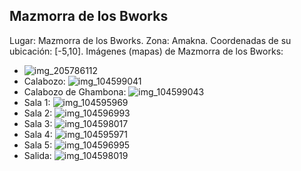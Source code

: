 ## Mazmorra de los Bworks
Lugar: Mazmorra de los Bworks.
Zona: Amakna.
Coordenadas de su ubicación: [-5,10].
Imágenes (mapas) de Mazmorra de los Bworks:
- ![img_205786112](https://media.discordapp.net/attachments/1115311447145193482/1115347893419778208/205786112.jpg)
- Calabozo: ![img_104599041](https://media.discordapp.net/attachments/1115311447145193482/1115318927237583029/104599041.jpg)
- Calabozo de Ghambona: ![img_104599043](https://media.discordapp.net/attachments/1115311447145193482/1115318932375601243/104599043.jpg)
- Sala 1: ![img_104595969](https://media.discordapp.net/attachments/1115311447145193482/1115318893897064520/104595969.jpg)
- Sala 2: ![img_104596993](https://media.discordapp.net/attachments/1115311447145193482/1115318916827316296/104596993.jpg)
- Sala 3: ![img_104598017](https://media.discordapp.net/attachments/1115311447145193482/1115318921474617384/104598017.jpg)
- Sala 4: ![img_104595971](https://media.discordapp.net/attachments/1115311447145193482/1115318895809667272/104595971.jpg)
- Sala 5: ![img_104596995](https://media.discordapp.net/attachments/1115311447145193482/1115318919671058523/104596995.jpg)
- Salida: ![img_104598019](https://media.discordapp.net/attachments/1115311447145193482/1115318923861180506/104598019.jpg)